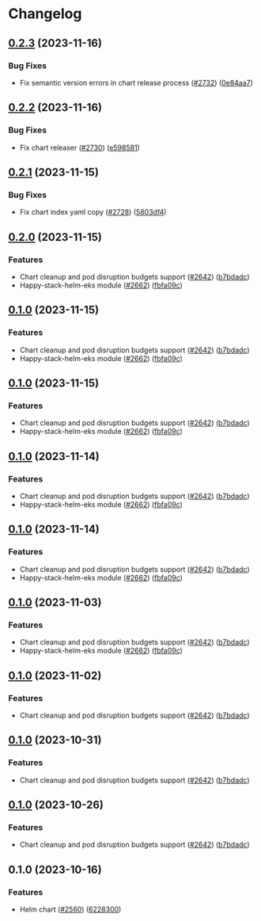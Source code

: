 # Changelog

## [0.2.3](https://github.com/chanzuckerberg/happy/compare/happy-stack-helm-chart-v0.2.2...happy-stack-helm-chart-v0.2.3) (2023-11-16)


### Bug Fixes

* Fix semantic version errors in chart release process ([#2732](https://github.com/chanzuckerberg/happy/issues/2732)) ([0e84aa7](https://github.com/chanzuckerberg/happy/commit/0e84aa73f0bf69206c771a7b80e1fa8a7e833b80))

## [0.2.2](https://github.com/chanzuckerberg/happy/compare/happy-stack-helm-chart-v0.2.1...happy-stack-helm-chart-v0.2.2) (2023-11-16)


### Bug Fixes

* Fix chart releaser ([#2730](https://github.com/chanzuckerberg/happy/issues/2730)) ([e598581](https://github.com/chanzuckerberg/happy/commit/e598581107c79d34d275e2379d1e790797f51812))

## [0.2.1](https://github.com/chanzuckerberg/happy/compare/happy-stack-helm-chart-v0.2.0...happy-stack-helm-chart-v0.2.1) (2023-11-15)


### Bug Fixes

* Fix chart index yaml copy ([#2728](https://github.com/chanzuckerberg/happy/issues/2728)) ([5803df4](https://github.com/chanzuckerberg/happy/commit/5803df46f3f5a9c485c3fbf337c4cb8b0f85fbe6))

## [0.2.0](https://github.com/chanzuckerberg/happy/compare/happy-stack-helm-chart-v0.1.0...happy-stack-helm-chart-v0.2.0) (2023-11-15)


### Features

* Chart cleanup and pod disruption budgets support ([#2642](https://github.com/chanzuckerberg/happy/issues/2642)) ([b7bdadc](https://github.com/chanzuckerberg/happy/commit/b7bdadca2d4cb38220987f0398de88bb217c3b68))
* Happy-stack-helm-eks module ([#2662](https://github.com/chanzuckerberg/happy/issues/2662)) ([fbfa09c](https://github.com/chanzuckerberg/happy/commit/fbfa09ca527cdfdd43dd44e02392688efd4d31d6))

## [0.1.0](https://github.com/chanzuckerberg/happy/compare/happy-stack-helm-chart-v0.1.0...happy-stack-helm-chart-v0.1.0) (2023-11-15)


### Features

* Chart cleanup and pod disruption budgets support ([#2642](https://github.com/chanzuckerberg/happy/issues/2642)) ([b7bdadc](https://github.com/chanzuckerberg/happy/commit/b7bdadca2d4cb38220987f0398de88bb217c3b68))
* Happy-stack-helm-eks module ([#2662](https://github.com/chanzuckerberg/happy/issues/2662)) ([fbfa09c](https://github.com/chanzuckerberg/happy/commit/fbfa09ca527cdfdd43dd44e02392688efd4d31d6))

## [0.1.0](https://github.com/chanzuckerberg/happy/compare/happy-stack-helm-chart-v0.1.0...happy-stack-helm-chart-v0.1.0) (2023-11-15)


### Features

* Chart cleanup and pod disruption budgets support ([#2642](https://github.com/chanzuckerberg/happy/issues/2642)) ([b7bdadc](https://github.com/chanzuckerberg/happy/commit/b7bdadca2d4cb38220987f0398de88bb217c3b68))
* Happy-stack-helm-eks module ([#2662](https://github.com/chanzuckerberg/happy/issues/2662)) ([fbfa09c](https://github.com/chanzuckerberg/happy/commit/fbfa09ca527cdfdd43dd44e02392688efd4d31d6))

## [0.1.0](https://github.com/chanzuckerberg/happy/compare/happy-stack-helm-chart-v0.1.0...happy-stack-helm-chart-v0.1.0) (2023-11-14)


### Features

* Chart cleanup and pod disruption budgets support ([#2642](https://github.com/chanzuckerberg/happy/issues/2642)) ([b7bdadc](https://github.com/chanzuckerberg/happy/commit/b7bdadca2d4cb38220987f0398de88bb217c3b68))
* Happy-stack-helm-eks module ([#2662](https://github.com/chanzuckerberg/happy/issues/2662)) ([fbfa09c](https://github.com/chanzuckerberg/happy/commit/fbfa09ca527cdfdd43dd44e02392688efd4d31d6))

## [0.1.0](https://github.com/chanzuckerberg/happy/compare/happy-stack-helm-chart-v0.1.0...happy-stack-helm-chart-v0.1.0) (2023-11-14)


### Features

* Chart cleanup and pod disruption budgets support ([#2642](https://github.com/chanzuckerberg/happy/issues/2642)) ([b7bdadc](https://github.com/chanzuckerberg/happy/commit/b7bdadca2d4cb38220987f0398de88bb217c3b68))
* Happy-stack-helm-eks module ([#2662](https://github.com/chanzuckerberg/happy/issues/2662)) ([fbfa09c](https://github.com/chanzuckerberg/happy/commit/fbfa09ca527cdfdd43dd44e02392688efd4d31d6))

## [0.1.0](https://github.com/chanzuckerberg/happy/compare/happy-stack-helm-chart-v0.1.0...happy-stack-helm-chart-v0.1.0) (2023-11-03)


### Features

* Chart cleanup and pod disruption budgets support ([#2642](https://github.com/chanzuckerberg/happy/issues/2642)) ([b7bdadc](https://github.com/chanzuckerberg/happy/commit/b7bdadca2d4cb38220987f0398de88bb217c3b68))
* Happy-stack-helm-eks module ([#2662](https://github.com/chanzuckerberg/happy/issues/2662)) ([fbfa09c](https://github.com/chanzuckerberg/happy/commit/fbfa09ca527cdfdd43dd44e02392688efd4d31d6))

## [0.1.0](https://github.com/chanzuckerberg/happy/compare/happy-stack-helm-chart-v0.1.0...happy-stack-helm-chart-v0.1.0) (2023-11-02)


### Features

* Chart cleanup and pod disruption budgets support ([#2642](https://github.com/chanzuckerberg/happy/issues/2642)) ([b7bdadc](https://github.com/chanzuckerberg/happy/commit/b7bdadca2d4cb38220987f0398de88bb217c3b68))

## [0.1.0](https://github.com/chanzuckerberg/happy/compare/happy-stack-helm-chart-v0.1.0...happy-stack-helm-chart-v0.1.0) (2023-10-31)


### Features

* Chart cleanup and pod disruption budgets support ([#2642](https://github.com/chanzuckerberg/happy/issues/2642)) ([b7bdadc](https://github.com/chanzuckerberg/happy/commit/b7bdadca2d4cb38220987f0398de88bb217c3b68))

## [0.1.0](https://github.com/chanzuckerberg/happy/compare/happy-stack-helm-chart-v0.1.0...happy-stack-helm-chart-v0.1.0) (2023-10-26)


### Features

* Chart cleanup and pod disruption budgets support ([#2642](https://github.com/chanzuckerberg/happy/issues/2642)) ([b7bdadc](https://github.com/chanzuckerberg/happy/commit/b7bdadca2d4cb38220987f0398de88bb217c3b68))

## 0.1.0 (2023-10-16)


### Features

* Helm chart ([#2560](https://github.com/chanzuckerberg/happy/issues/2560)) ([6228300](https://github.com/chanzuckerberg/happy/commit/6228300afc71124eaf8d001ac7ac1e528e24f456))
